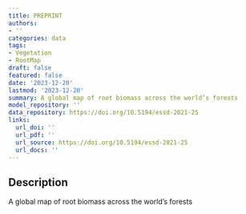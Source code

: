 ```yaml
---
title: PREPRINT
authors:
- ''
categories: data
tags:
- Vegetation
- RootMap
draft: false
featured: false
date: '2023-12-20'
lastmod: '2023-12-20'
summary: A global map of root biomass across the world’s forests
model_repository: ''
data_repository: https://doi.org/10.5194/essd-2021-25
links:
  url_doi: ''
  url_pdf: ''
  url_source: https://doi.org/10.5194/essd-2021-25
  url_docs: ''
---
```


## Description

A global map of root biomass across the world’s forests

